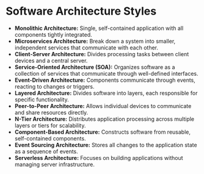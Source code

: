 # Software Architecture Styles

* **Monolithic Architecture:** Single, self-contained application with all components tightly integrated.
* **Microservices Architecture:** Break down a system into smaller, independent services that communicate with each other.
* **Client-Server Architecture:** Divides processing tasks between client devices and a central server.
* **Service-Oriented Architecture (SOA):** Organizes software as a collection of services that communicate through well-defined interfaces.
* **Event-Driven Architecture:** Components communicate through events, reacting to changes or triggers.
* **Layered Architecture:** Divides software into layers, each responsible for specific functionality.
* **Peer-to-Peer Architecture:** Allows individual devices to communicate and share resources directly.
* **N-Tier Architecture:** Distributes application processing across multiple layers or tiers for scalability.
* **Component-Based Architecture:** Constructs software from reusable, self-contained components.
* **Event Sourcing Architecture:** Stores all changes to the application state as a sequence of events.
* **Serverless Architecture:** Focuses on building applications without managing server infrastructure.
